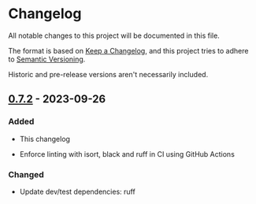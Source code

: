 # Changelog

All notable changes to this project will be documented in this file.

The format is based on [Keep a Changelog](https://keepachangelog.com/en/1.1.0/),
and this project tries to adhere to [Semantic Versioning](https://semver.org/spec/v2.0.0.html).

Historic and pre-release versions aren't necessarily included.


## [0.7.2] - 2023-09-26

### Added

- This changelog

- Enforce linting with isort, black and ruff in CI using GitHub Actions

### Changed

- Update dev/test dependencies: ruff


[0.7.2]: https://github.com/elliot-100/Spond-classes/compare/v0.7.1...v0.7.2